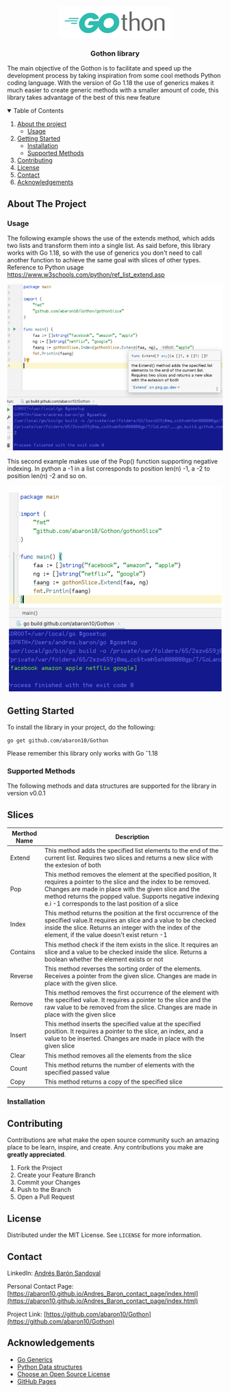 <!-- PROJECT LOGO -->
<br />
<p align="center">
 <img src="https://github.com/abaron10/Gothon/blob/develop/static/Gothon.png?raw=true)" />
  <h3 align="center">Gothon library</h3>
</p>

The main objective of the Gothon is to facilitate and speed up the development process by taking inspiration from some cool methods Python coding language. With the version of Go 1.18 the use of generics makes it much easier to create generic methods with a smaller amount of code, this library takes advantage of the best of this new feature

<!-- TABLE OF CONTENTS -->
<details open="open">
  <summary>Table of Contents</summary>
  <ol>
    <li>
      <a href="#about-the-project">About the project</a>
      <ul>
        <li><a href="#usage">Usage</a></li>
      </ul>
    </li>
    <li>
      <a href="#getting-started">Getting Started</a>
      <ul>
        <li><a href="#installation">Installation</a></li>
      </ul>
       <ul>
        <li><a href="#supported-methods">Supported Methods</a></li>
      </ul>
    </li>
    <li><a href="#contributing">Contributing</a></li>
    <li><a href="#license">License</a></li>
    <li><a href="#contact">Contact</a></li>
    <li><a href="#acknowledgements">Acknowledgements</a></li>
  </ol>
</details>



<!-- ABOUT THE PROJECT -->
## About The Project

### Usage

The following example shows the use of the extends method, which adds two lists and transform them into a single list.
As said before, this library works with Go 1.18, so with the use of generics you don't need to call another function to achieve the same goal with slices of other types. Reference to Python usage https://www.w3schools.com/python/ref_list_extend.asp

<p align="center">
 <img src="https://github.com/abaron10/Gothon/blob/develop/static/demo2.png?raw=true)" />
</p>


This second example makes use of the Pop() function supporting negative indexing. In python a -1 in a list corresponds to position len(n) -1, a -2 to position len(n) -2 and so on.

<p align="center">
 <img src="https://github.com/abaron10/Gothon/blob/develop/static/demo1.png?raw=true)" />
</p>

<!-- GETTING STARTED -->
## Getting Started
To install the library in your project, do the following:
```
go get github.com/abaron10/Gothon

```
Please remember this library only works with Go ˆ1.18


### Supported Methods

The following methods and data structures are supported for the library in version v0.0.1

## Slices

| Merthod Name      | Description |
| ----------- | ----------- |
|  Extend     | This method adds the specified list elements to the end of the current list. Requires two slices and returns a new slice with the extesion of both|
| Pop   | This method removes the element at the specified position, It requires a pointer to the slice and the index to be removed. Changes are made in place with the given slice and the method returns the popped value. Supports negative indexing e.i -1 corresponds to the last position of a slice  |
|Index |This method returns the position at the first occurrence of the specified value.It requires an slice and a value to be checked inside the slice. Returns an integer with the index of the element, if the value doesn't exist return -1|
|Contains|This method check if the item exists in the slice. It requires an slice and a value to be checked inside the slice. Returns a boolean whether the element exists or not|
|Reverse|This method reverses the sorting order of the elements. Receives a pointer from the given slice. Changes are made in place with the given slice.|
|Remove|This method removes the first occurrence of the element with the specified value. It requires a pointer to the slice and the raw value to be removed from the slice. Changes are made in place with the given slice|
|Insert|This method inserts the specified value at the specified position. It requires a pointer to the slice, an index, and a value to be inserted. Changes are made in place with the given slice|
|Clear|This method removes all the elements from the slice|
|Count|This method returns the number of elements with the specified passed value|
|Copy|This method returns a copy of the specified slice|

### Installation


<!-- CONTRIBUTING -->
## Contributing

Contributions are what make the open source community such an amazing place to be learn, inspire, and create. Any contributions you make are **greatly appreciated**.

1. Fork the Project
2. Create your Feature Branch 
3. Commit your Changes 
4. Push to the Branch 
5. Open a Pull Request

<!-- LICENSE -->
## License

Distributed under the MIT License. See `LICENSE` for more information.

<!-- CONTACT -->
## Contact

LinkedIn: [Andrés Barón Sandoval](https://www.linkedin.com/in/andres-baron-sandoval-76ab96186/)


Personal Contact Page: [https://abaron10.github.io/Andres_Baron_contact_page/index.html](https://abaron10.github.io/Andres_Baron_contact_page/index.html)

Project Link: [https://github.com/abaron10/Gothon](https://github.com/abaron10/Gothon)

<!-- ACKNOWLEDGEMENTS -->
## Acknowledgements
* [Go Generics](https://go.dev/doc/tutorial/generics)
* [Python Data structures](https://developers.google.com/edu/python/lists)
* [Choose an Open Source License](https://choosealicense.com)
* [GitHub Pages](https://pages.github.com)








